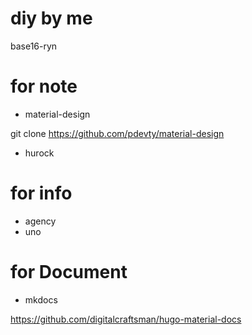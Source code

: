 # diy by me
base16-ryn

# for note
- material-design

git clone https://github.com/pdevty/material-design

- hurock
# for info
- agency
- uno
# for Document
- mkdocs

https://github.com/digitalcraftsman/hugo-material-docs


